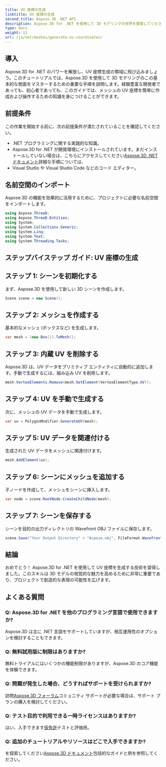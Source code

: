 ```yaml
---
title: UV 座標の生成
linktitle: UV 座標の生成
second_title: Aspose.3D .NET API
description: Aspose.3D for .NET を使用して 3D モデリングの世界を探索してください。 UV 座標の生成を簡単にマスターします。今すぐプロジェクトをレベルアップしましょう!
type: docs
weight: 11
url: /ja/net/meshes/generate-uv-coordinates/
---
```

## 導入
Aspose.3D for .NET のパワーを解放し、UV 座標生成の領域に飛び込みましょう。このチュートリアルでは、Aspose.3D を使用して 3D モデリングのこの基本的な側面をマスターするための重要な手順を説明します。経験豊富な開発者であっても、初心者であっても、このガイドでは、メッシュの UV 座標を簡単に作成および操作するための知識を身につけることができます。
## 前提条件
この作業を開始する前に、次の前提条件が満たされていることを確認してください。
- .NET プログラミングに関する実践的な知識。
-  Aspose.3D for .NET が開発環境にインストールされています。まだインストールしていない場合は、こちらにアクセスしてください[Aspose.3D .NET ドキュメント](https://reference.aspose.com/3d/net/)詳細な手順については、
- Visual Studio や Visual Studio Code などのコード エディター。
## 名前空間のインポート
Aspose.3D の機能を効果的に活用するために、プロジェクトに必要な名前空間をインポートします。
```csharp
using Aspose.ThreeD;
using Aspose.ThreeD.Entities;
using System;
using System.Collections.Generic;
using System.Linq;
using System.Text;
using System.Threading.Tasks;
```
## ステップバイステップ ガイド: UV 座標の生成
## ステップ 1: シーンを初期化する
まず、Aspose.3D を使用して新しい 3D シーンを作成します。
```csharp
Scene scene = new Scene();
```
## ステップ 2: メッシュを作成する
基本的なメッシュ (ボックスなど) を生成します。
```csharp
var mesh = (new Box()).ToMesh();
```
## ステップ 3: 内蔵 UV を削除する
Aspose.3D は、UV データをプリミティブ エンティティに自動的に追加します。手動で生成するには、組み込み UV を削除します。
```csharp
mesh.VertexElements.Remove(mesh.GetElement(VertexElementType.UV));
```
## ステップ 4: UV を手動で生成する
次に、メッシュの UV データを手動で生成します。
```csharp
var uv = PolygonModifier.GenerateUV(mesh);
```
## ステップ 5: UV データを関連付ける
生成された UV データをメッシュに関連付けます。
```csharp
mesh.AddElement(uv);
```
## ステップ 6: シーンにメッシュを追加する
子ノードを作成して、メッシュをシーンに挿入します。
```csharp
var node = scene.RootNode.CreateChildNode(mesh);
```
## ステップ 7: シーンを保存する
シーンを目的の出力ディレクトリの Wavefront OBJ ファイルに保存します。
```csharp
scene.Save("Your Output Directory" + "Aspose.obj", FileFormat.WavefrontOBJ);
```
## 結論
おめでとう！ Aspose.3D for .NET を使用して UV 座標を生成する技術を習得しました。このスキルは 3D モデルの視覚的な魅力を高めるために非常に重要であり、プロジェクトで創造的な表現の可能性を広げます。
## よくある質問
### Q: Aspose.3D for .NET を他のプログラミング言語で使用できますか?
Aspose.3D は主に .NET 言語をサポートしていますが、相互運用性のオプションを検討することもできます。
### Q: 無料試用版に制限はありますか?
無料トライアルにはいくつかの機能制限がありますが、Aspose.3D のコア機能を体験できます。
### Q: 問題が発生した場合、どうすればサポートを受けられますか?
訪問[Aspose.3D フォーラム](https://forum.aspose.com/c/3d/18)コミュニティ サポートが必要な場合は、サポート プランの購入を検討してください。
### Q: テスト目的で利用できる一時ライセンスはありますか?
はい、入手できます[仮免許](https://purchase.aspose.com/temporary-license/)テストと評価用。
### Q: 追加のチュートリアルやリソースはどこで入手できますか?
を探索してください[Aspose.3D ドキュメント](https://reference.aspose.com/3d/net/)包括的なガイドと例を参照してください。